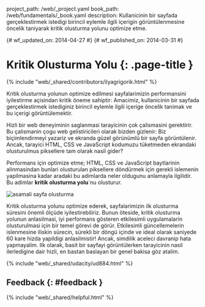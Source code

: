 project_path: /web/_project.yaml book_path: /web/fundamentals/_book.yaml description: Kullanicinin bir sayfada gerçeklestirmek istedigi birincil eylemle ilgili içerigin görüntülenmesine öncelik taniyarak kritik olusturma yolunu optimize etme.

{# wf_updated_on: 2014-04-27 #} {# wf_published_on: 2014-03-31 #}

# Kritik Olusturma Yolu {: .page-title }

{% include "web/_shared/contributors/ilyagrigorik.html" %}

Kritik olusturma yolunun optimize edilmesi sayfalarimizin performansini iyilestirme açisindan kritik öneme sahiptir: Amacimiz, kullanicinin bir sayfada gerçeklestirmek istediginiz birincil eylemle ilgili içerige öncelik tanimak ve bu içerigi görüntülemektir.

Hizli bir web deneyiminin saglanmasi tarayicinin çok çalismasini gerektirir. Bu çalismanin çogu web gelistiricileri olarak bizden gizlenir: Biz biçimlendirmeyi yazariz ve ekranda güzel görünümlü bir sayfa görüntülenir. Ancak, tarayici HTML, CSS ve JavaScript kodumuzu tüketmeden ekrandaki olusturulmus piksellere tam olarak nasil gider?

Performans için optimize etme; HTML, CSS ve JavaScript baytlarinin alinmasindan bunlari olusturulan piksellere döndürmek için gerekli islemenin yapilmasina kadar aradaki bu adimlarda neler oldugunu anlamayla ilgilidir. Bu adimlar **kritik olusturma yolu**`nu olusturur.

<img src="images/progressive-rendering.png"  alt="asamali sayfa olusturma" />

Kritik olusturma yolunu optimize ederek, sayfalarimizin ilk olusturma süresini önemli ölçüde iyilestirebiliriz. Bunun öteside, kritik olusturma yolunun anlasilmasi, iyi performans gösteren etkilesimli uygulamalarin olusturulmasi için bir temel görevi de görür. Etkilesimli güncellemelerin islenmesine iliskin sürecin, sürekli bir döngü içinde ve ideal olarak saniyede 60 kare hizda yapildigi anlasilmistir! Ancak, simdilik aceleci davranip hata yapmayalim. Ilk olarak, basit bir sayfayi görüntülerken tarayicinin nasil ilerledigine dair hizli, en bastan baslayan bir genel bakisa göz atalim.

{% include "web/_shared/udacity/ud884.html" %}

## Feedback {: #feedback }

{% include "web/_shared/helpful.html" %}